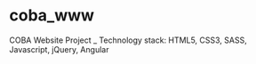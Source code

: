 coba_www
========

COBA Website Project _ Technology stack: HTML5, CSS3, SASS, Javascript, jQuery, Angular
